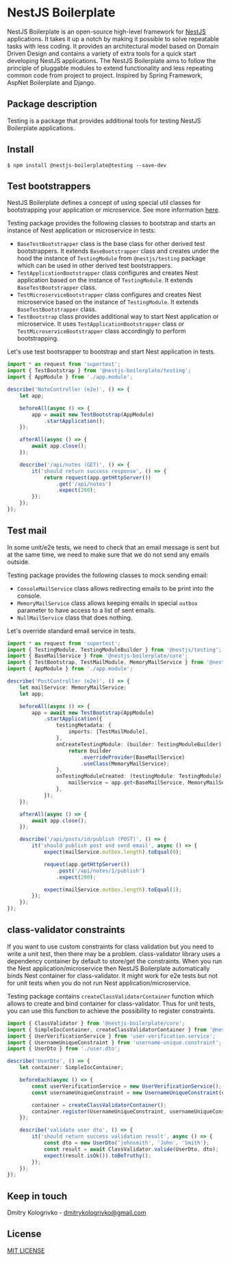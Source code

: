 # NestJS Boilerplate

NestJS Boilerplate is an open-source high-level framework for [NestJS](https://github.com/nestjs/nest) applications.
It takes it up a notch by making it possible to solve repeatable tasks with less coding. It provides an architectural
model based on Domain Driven Design and contains a variety of extra tools for a quick start developing NestJS
applications. The NestJS Boilerplate aims to follow the principle of pluggable modules to extend functionality and
less repeating common code from project to project. Inspired by Spring Framework, AspNet Boilerplate and Django.

## Package description

Testing is a package that provides additional tools for testing NestJS Boilerplate applications.

## Install

`$ npm install @nestjs-boilerplate@testing --save-dev`

## Test bootstrappers

NestJS Boilerplate defines a concept of using special util classes for bootstrapping your application or microservice.
See more information [here](https://github.com/dmitrykologrivko/nestjs-boilerplate/blob/master/packages/core/docs/bootstrap.md).

Testing package provides the following classes to bootstrap and starts an instance of Nest application or microservice in tests:
* `BaseTestBootstrapper` class is the base class for other derived test bootstrappers. It extends `BaseBootstrapper` class 
and creates under the hood the instance of `TestingModule` from `@nestjs/testing` package which can be used in 
other derived test bootstrappers.
* `TestApplicationBootstrapper` class configures and creates Nest application based on the instance of `TestingModule`. 
It extends `BaseTestBootstrapper` class.
* `TestMicroserviceBootstrapper` class configures and creates Nest microservice based on the instance of `TestingModule`.
It extends `BaseTestBootstrapper` class.
* `TestBootstrap` class provides additional way to start Nest application or microservice. It uses
`TestApplicationBootstrapper` class or `TestMicroserviceBootstrapper` class accordingly to perform bootstrapping.

Let's use test bootsrapper to bootstrap and start Nest application in tests.

```typescript
import * as request from 'supertest';
import { TestBootstrap } from '@nestjs-boilerplate/testing';
import { AppModule } from './app.module';

describe('NoteController (e2e)', () => {
    let app;

    beforeAll(async () => {
        app = await new TestBootstrap(AppModule)
            .startApplication();
    });

    afterAll(async () => {
        await app.close();
    });

    describe('/api/notes (GET)', () => {
        it('should return success response', () => {
            return request(app.getHttpServer())
                .get('/api/notes')
                .expect(200);
        });
    });
});
```

## Test mail

In some unit/e2e tests, we need to check that an email message is sent but at the same time, we need to make sure that 
we do not send any emails outside.

Testing package provides the following classes to mock sending email:
* `ConsoleMailService` class allows redirecting emails to be print into the console.
* `MemoryMailService` class allows keeping emails in special `outbox` parameter to have access to a list of sent emails.
* `NullMailService` class that does nothing.

Let's override standard email service in tests.

```typescript
import * as request from 'supertest';
import { TestingModule, TestingModuleBuilder } from '@nestjs/testing';
import { BaseMailService } from '@nestjs-boilerplate/core';
import { TestBootstrap, TestMailModule, MemoryMailService } from '@nestjs-boilerplate/testing';
import { AppModule } from './app.module';

describe('PostController (e2e)', () => {
    let mailService: MemoryMailService;
    let app;

    beforeAll(async () => {
        app = await new TestBootstrap(AppModule)
            .startApplication({
                testingMetadata: {
                    imports: [TestMailModule],
                },
                onCreateTestingModule: (builder: TestingModuleBuilder) => {
                    return builder
                        .overrideProvider(BaseMailService)
                        .useClass(MemoryMailService);
                },
                onTestingModuleCreated: (testingModule: TestingModule) => {
                    mailService = app.get<BaseMailService, MemoryMailService>(BaseMailService);
                },
            });
    });

    afterAll(async () => {
        await app.close();
    });

    describe('/api/posts/id/publish (POST)', () => {
        it('should publish post and send email', async () => {
            expect(mailService.outbox.length).toEqual(0);

            request(app.getHttpServer())
                .post('/api/notes/1/publish')
                .expect(200);

            expect(mailService.outbox.length).toEqual(1);
        });
    });
});
```

## class-validator constraints

If you want to use custom constraints for class validation but you need to write a unit test, then there may be a problem.
class-validator library uses a dependency container by default to store/get the constraints. When you run the Nest 
application/microservice then NestJS Boilerplate automatically binds Nest container for class-validator.
It might work for e2e tests but not for unit tests when you do not run Nest application/microservice.

Testing package contains `createClassValidatorContainer` function which allows to create and bind container for 
class-validator. Thus for unit tests, you can use this function to achieve the possibility to register constraints.

```typescript
import { ClassValidator } from '@nestjs-boilerplate/core';
import { SimpleIocContainer, createClassValidatorContainer } from '@nestjs-boilerplate/testing';
import { UserVerificationService } from 'user-verification.service';
import { UsernameUniqueConstraint } from 'username-unique.constraint';
import { UserDto } from './user.dto';

describe('UserDto', () => {
    let container: SimpleIocContainer;

    beforeEach(async () => {
        const userVerificationService = new UserVerificationService();
        const usernameUniqueConstraint = new UsernameUniqueConstraint(userVerificationService);

        container = createClassValidatorContainer();
        container.register(UsernameUniqueConstraint, usernameUniqueConstraint);
    });

    describe('validate user dto', () => {
        it('should return success validation result', async () => {
            const dto = new UserDto('johnsmith', 'John', 'Smith');
            const result = await ClassValidator.valide(UserDto, dto);
            expect(result.isOk()).toBeTruthy();
        });
    });
});
```

## Keep in touch

Dmitry Kologrivko - dmitrykologrivko@gmail.com

## License

[MIT LICENSE](./LICENSE)
